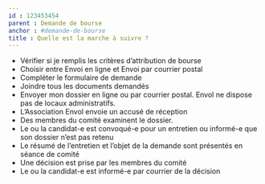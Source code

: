 ```yaml
---
id : 123453454
parent : Demande de bourse
anchor : #demande-de-bourse
title : Quelle est la marche à suivre ?
---
```

* Vérifier si je remplis les critères d’attribution de bourse
* Choisir entre Envoi en ligne et Envoi par courrier postal
* Compléter le formulaire de demande
* Joindre tous les documents demandés
* Envoyer mon dossier en ligne ou par courrier postal. Envol ne dispose pas de locaux administratifs.
* L’Association Envol envoie un accusé de réception
* Des membres du comité examinent le dossier.
* Le ou la candidat-e est convoqué-e pour un entretien ou informé-e que son dossier n’est pas retenu
* Le résumé de l’entretien et  l’objet de la demande sont présentés en séance de comité
* Une décision est prise par les membres du comité
* Le ou la candidat-e est informé-e par courrier de la décision
